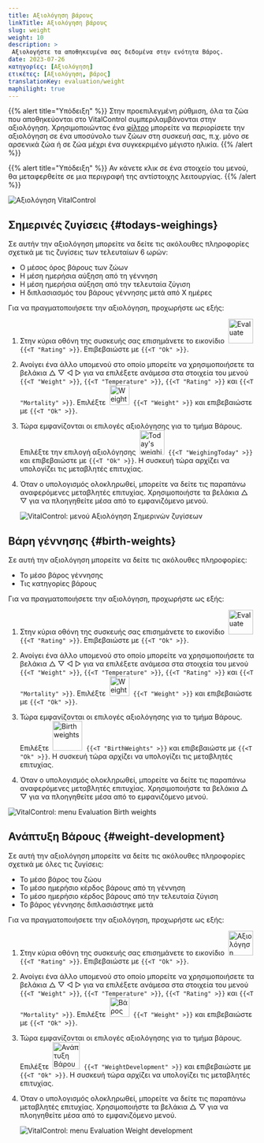 ```yaml
---
title: Αξιολόγηση βάρους
linkTitle: Αξιολόγηση βάρους
slug: weight
weight: 10
description: >
 Αξιολογήστε τα αποθηκευμένα σας δεδομένα στην ενότητα Βάρος.
date: 2023-07-26
κατηγορίες: [Αξιολόγηση]
ετικέτες: [Αξιολόγηση, βάρος]
translationKey: evaluation/weight
maphilight: true
---
```

{{% alert title="Υπόδειξη" %}}
Στην προεπιλεγμένη ρύθμιση, όλα τα ζώα που αποθηκεύονται στο VitalControl συμπεριλαμβάνονται στην αξιολόγηση. Χρησιμοποιώντας ένα [φίλτρο](../../filter/) μπορείτε να περιορίσετε την αξιολόγηση σε ένα υποσύνολο των ζώων στη συσκευή σας, π.χ. μόνο σε αρσενικά ζώα ή σε ζώα μέχρι ένα συγκεκριμένο μέγιστο ηλικία.
{{% /alert %}}

{{% alert title="Υπόδειξη" %}}
Αν κάνετε κλικ σε ένα στοιχείο του μενού, θα μεταφερθείτε σε μια περιγραφή της αντίστοιχης λειτουργίας.
{{% /alert %}}

<img src="../images/imagemap.png" alt="Αξιολόγηση VitalControl" title="Βάρος" usemap="#workmap" class="maphilight" />

<map name="workmap">
   <area shape="rect" coords="3,40,116,160" alt="Σημερινή ζύγιση" title="Αξιολογήστε τις τιμές βάρους των ζώων σας που καταγράφηκαν με το VitalControl την τρέχουσα ημέρα&#10;Κλικ ποντικιού: στην τεκμηρίωση" href="/el/docs/evaluation/weight/#todays-weighings">
   <area shape="rect" coords="116,40,238,160" alt="Βάρη γέννησης" title="Αξιολογήστε τα αποθηκευμένα βάρη γέννησης&#10;Κλικ ποντικιού: στην τεκμηρίωση" href="/el/docs/evaluation/weight/#birth-weights">
   <area shape="rect" coords="3,160,116,279" alt="Ανάπτυξη βάρους" title="Αξιολογήστε την ανάπτυξη βάρους των ζώων σας&#10;Κλικ ποντικιού: στην τεκμηρίωση" href="/el/docs/evaluation/weight/#weight-development">

   <area shape="rect" coords="150,282,238,319" alt="Φίλτρο" title="Ορίστε ένα φίλτρο&#10;Κλικ ποντικιού: στην τεκμηρίωση" href="/el/docs/filter">
   <area shape="rect" coords="2,282,95,319" alt="Πίσω" title="Πηδήστε πίσω ένα επίπεδο&#10;Κλικ ποντικιού: στην τεκμηρίωση" href="/el/docs/evaluation/">
</map>

## Σημερινές ζυγίσεις {#todays-weighings}
Σε αυτήν την αξιολόγηση μπορείτε να δείτε τις ακόλουθες πληροφορίες σχετικά με τις ζυγίσεις των τελευταίων 6 ωρών:
- Ο μέσος όρος βάρους των ζώων
- Η μέση ημερήσια αύξηση από τη γέννηση
- Η μέση ημερήσια αύξηση από την τελευταία ζύγιση
- Η διπλασιασμός του βάρους γέννησης μετά από X ημέρες

Για να πραγματοποιήσετε την αξιολόγηση, προχωρήστε ως εξής:

1. Στην κύρια οθόνη της συσκευής σας επισημάνετε το εικονίδιο &nbsp;<img src="/icons/main/evaluation.svg" width="50" align="bottom" alt="Evaluate" />&nbsp; `{{<T "Rating" >}}`. Επιβεβαιώστε με `{{<T "Ok" >}}`.

2. Ανοίγει ένα άλλο υπομενού στο οποίο μπορείτε να χρησιμοποιήσετε τα βελάκια △ ▽ ◁ ▷ για να επιλέξετε ανάμεσα στα στοιχεία του μενού `{{<T "Weight" >}}`, `{{<T "Temperature" >}}`, `{{<T "Rating" >}}` και `{{<T "Mortality" >}}`. Επιλέξτε &nbsp;<img src="/icons/evaluation/weight.svg" width="40" align="bottom" alt="Weight" />&nbsp; `{{<T "Weight" >}}` και επιβεβαιώστε με `{{<T "Ok" >}}`.

3. Τώρα εμφανίζονται οι επιλογές αξιολόγησης για το τμήμα Βάρους. Επιλέξτε την επιλογή αξιολόγησης &nbsp;<img src="/icons/evaluation/weighingtoday.svg" width="50" align="bottom" alt="Today's weighing" />&nbsp; `{{<T "WeighingToday" >}}` και επιβεβαιώστε με `{{<T "Ok" >}}`. Η συσκευή τώρα αρχίζει να υπολογίζει τις μεταβλητές επιτυχίας.

4. Όταν ο υπολογισμός ολοκληρωθεί, μπορείτε να δείτε τις παραπάνω αναφερόμενες μεταβλητές επιτυχίας. Χρησιμοποιήστε τα βελάκια △ ▽ για να πλοηγηθείτε μέσα από το εμφανιζόμενο μενού.

   ![VitalControl: μενού Αξιολόγηση Σημερινών ζυγίσεων](../images/todaysweighings.png "Αξιολόγηση Σημερινών ζυγίσεων")

## Βάρη γέννησης {#birth-weights}
Σε αυτή την αξιολόγηση μπορείτε να δείτε τις ακόλουθες πληροφορίες:
- Το μέσο βάρος γέννησης
- Τις κατηγορίες βάρους

Για να πραγματοποιήσετε την αξιολόγηση, προχωρήστε ως εξής:

1. Στην κύρια οθόνη της συσκευής σας επισημάνετε το εικονίδιο &nbsp;<img src="/icons/main/evaluation.svg" width="50" align="bottom" alt="Evaluate" />&nbsp; `{{<T "Rating" >}}`. Επιβεβαιώστε με `{{<T "Ok" >}}`.

2. Ανοίγει ένα άλλο υπομενού στο οποίο μπορείτε να χρησιμοποιήσετε τα βελάκια △ ▽ ◁ ▷ για να επιλέξετε ανάμεσα στα στοιχεία του μενού `{{<T "Weight" >}}`, `{{<T "Temperature" >}}`, `{{<T "Rating" >}}` και `{{<T "Mortality" >}}`. Επιλέξτε &nbsp;<img src="/icons/evaluation/weight.svg" width="40" align="bottom" alt="Weight" />&nbsp; `{{<T "Weight" >}}` και επιβεβαιώστε με `{{<T "Ok" >}}`.

3. Τώρα εμφανίζονται οι επιλογές αξιολόγησης για το τμήμα Βάρους. Επιλέξτε &nbsp;<img src="/icons/evaluation/birthweights.svg" width="60" align="bottom" alt="Birth weights" />&nbsp; `{{<T "BirthWeights" >}}` και επιβεβαιώστε με `{{<T "Ok" >}}`. Η συσκευή τώρα αρχίζει να υπολογίζει τις μεταβλητές επιτυχίας.

4. Όταν ο υπολογισμός ολοκληρωθεί, μπορείτε να δείτε τις παραπάνω αναφερόμενες μεταβλητές επιτυχίας. Χρησιμοποιήστε τα βελάκια △ ▽ για να πλοηγηθείτε μέσα από το εμφανιζόμενο μενού.

![VitalControl: menu Evaluation Birth weights](../images/birthweights.png "Αξιολόγηση Βάρους Γέννησης")

## Ανάπτυξη Βάρους {#weight-development}

Σε αυτή την αξιολόγηση μπορείτε να δείτε τις ακόλουθες πληροφορίες σχετικά με όλες τις ζυγίσεις:
- Το μέσο βάρος του ζώου
- Το μέσο ημερήσιο κέρδος βάρους από τη γέννηση
- Το μέσο ημερήσιο κέρδος βάρους από την τελευταία ζύγιση
- Το βάρος γέννησης διπλασιάστηκε μετά

Για να πραγματοποιήσετε την αξιολόγηση, προχωρήστε ως εξής:

1. Στην κύρια οθόνη της συσκευής σας επισημάνετε το εικονίδιο &nbsp;<img src="/icons/main/evaluation.svg" width="50" align="bottom" alt="Αξιολόγηση" />&nbsp; `{{<T "Rating" >}}`. Επιβεβαιώστε με `{{<T "Ok" >}}`.

2. Ανοίγει ένα άλλο υπομενού στο οποίο μπορείτε να χρησιμοποιήσετε τα βελάκια △ ▽ ◁ ▷ για να επιλέξετε ανάμεσα στα στοιχεία του μενού `{{<T "Weight" >}}`, `{{<T "Temperature" >}}`, `{{<T "Rating" >}}` και `{{<T "Mortality" >}}`. Επιλέξτε &nbsp;<img src="/icons/evaluation/weight.svg" width="40" align="bottom" alt="Βάρος" />&nbsp; `{{<T "Weight" >}}` και επιβεβαιώστε με `{{<T "Ok" >}}`.

3. Τώρα εμφανίζονται οι επιλογές αξιολόγησης για το τμήμα βάρους. Επιλέξτε &nbsp;<img src="/icons/evaluation/weightdevelopment.svg" width="55" align="bottom" alt="Ανάπτυξη Βάρους" />&nbsp; `{{<T "WeightDevelopment" >}}` και επιβεβαιώστε με `{{<T "Ok" >}}`. Η συσκευή τώρα αρχίζει να υπολογίζει τις μεταβλητές επιτυχίας.

4. Όταν ο υπολογισμός ολοκληρωθεί, μπορείτε να δείτε τις παραπάνω μεταβλητές επιτυχίας. Χρησιμοποιήστε τα βελάκια △ ▽ για να πλοηγηθείτε μέσα από το εμφανιζόμενο μενού.

   ![VitalControl: menu Evaluation Weight development](../images/weightdevelopment.png "Αξιολόγηση Ανάπτυξης Βάρους")
